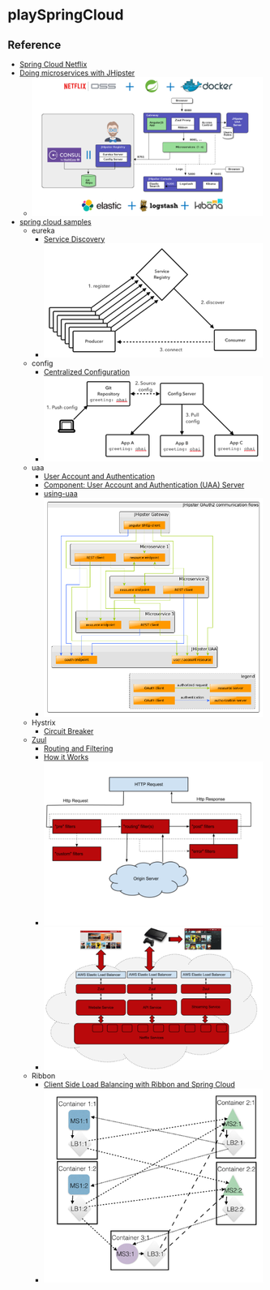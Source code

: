# playSpringCloud

## Reference
- [Spring Cloud Netflix](https://cloud.spring.io/spring-cloud-netflix/)
- [Doing microservices with JHipster](https://jhipster.github.io/microservices-architecture/)
  - ![alt tag](./pic/microservices_architecture_2.png)
- [spring cloud samples](https://github.com/spring-cloud-samples)
  - eureka
    - [Service Discovery](https://github.com/spring-cloud-samples/eureka)
    - ![alt tag](./pic/service-registry-overview.png)
  - config 
    - [Centralized Configuration](https://spring.io/guides/gs/centralized-configuration/)
    - ![alt tag](./pic/spring_config_server.png)
  - uaa 
    - [User Account and Authentication](https://github.com/cloudfoundry/uaa)
    - [Component: User Account and Authentication (UAA) Server](http://docs.cloudfoundry.org/concepts/architecture/uaa.html)
    - [using-uaa](https://jhipster.github.io/using-uaa/)
    - ![alt tag](./pic/jhipster_uaa.png)
  - Hystrix
    - [Circuit Breaker](https://spring.io/guides/gs/circuit-breaker/)
  - [Zuul](https://github.com/Netflix/zuul)
    - [Routing and Filtering](https://spring.io/guides/gs/routing-and-filtering/) 
    - [How it Works](https://github.com/Netflix/zuul/wiki/How-it-Works)
    - ![alt tag](./pic/zuul_principal.png)
    - ![alt tag](./pic/zuul_in_netflix.png)
  - Ribbon 
    - [Client Side Load Balancing with Ribbon and Spring Cloud](https://spring.io/guides/gs/client-side-load-balancing/)
    - ![alt tag](./pic/loadbalancers.003.png)



